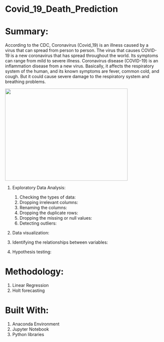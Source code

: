 # Covid_19_Death_Prediction
# Summary:
According to the CDC, Coronavirus (Covid_19) is an illness caused by a virus that can spread from person to person. The virus that causes COVID-19 is a new coronavirus that has spread throughout the world. Its symptoms can range from mild to severe illness. Coronavirus disease (COVID-19) is an inflammation disease from a new virus. Basically, it affects the respiratory system of the human, and its known symptoms are fever, common cold, and cough. But it could cause severe damage to the respiratory system and breathing problems. 

<img src="image/image.jpg" width="400px" height="300px">

1)	Exploratory Data Analysis:

    1)	Checking the types of data:
    2)	Dropping irrelevant columns:
    3)	Renaming the columns:
    4)	Dropping the duplicate rows:
    5)	Dropping the missing or null values:
    6)	Detecting outliers:
    
2)	Data visualization:
3)	Identifying the relationships between variables:
4)	Hypothesis testing:
# Methodology:
1) Linear Regression
2) Holt forecasting 

# Built With:
1) Anaconda Environment
2) Jupyter Notebook
3) Python libraries

